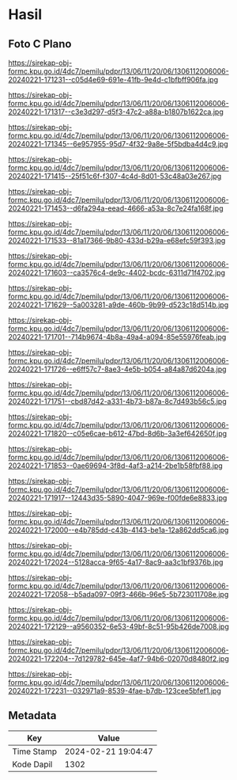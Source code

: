 # Hasil

## Foto C Plano

https://sirekap-obj-formc.kpu.go.id/4dc7/pemilu/pdpr/13/06/11/20/06/1306112006006-20240221-171231--c05d4e69-691e-41fb-9e4d-c1bfbff906fa.jpg

https://sirekap-obj-formc.kpu.go.id/4dc7/pemilu/pdpr/13/06/11/20/06/1306112006006-20240221-171317--c3e3d297-d5f3-47c2-a88a-b1807b1622ca.jpg

https://sirekap-obj-formc.kpu.go.id/4dc7/pemilu/pdpr/13/06/11/20/06/1306112006006-20240221-171345--6e957955-95d7-4f32-9a8e-5f5bdba4d4c9.jpg

https://sirekap-obj-formc.kpu.go.id/4dc7/pemilu/pdpr/13/06/11/20/06/1306112006006-20240221-171415--25f51c6f-f307-4c4d-8d01-53c48a03e267.jpg

https://sirekap-obj-formc.kpu.go.id/4dc7/pemilu/pdpr/13/06/11/20/06/1306112006006-20240221-171453--d6fa294a-eead-4666-a53a-8c7e24fa168f.jpg

https://sirekap-obj-formc.kpu.go.id/4dc7/pemilu/pdpr/13/06/11/20/06/1306112006006-20240221-171533--81a17366-9b80-433d-b29a-e68efc59f393.jpg

https://sirekap-obj-formc.kpu.go.id/4dc7/pemilu/pdpr/13/06/11/20/06/1306112006006-20240221-171603--ca3576c4-de9c-4402-bcdc-6311d71f4702.jpg

https://sirekap-obj-formc.kpu.go.id/4dc7/pemilu/pdpr/13/06/11/20/06/1306112006006-20240221-171629--5a003281-a9de-460b-9b99-d523c18d514b.jpg

https://sirekap-obj-formc.kpu.go.id/4dc7/pemilu/pdpr/13/06/11/20/06/1306112006006-20240221-171701--714b9674-4b8a-49a4-a094-85e55976feab.jpg

https://sirekap-obj-formc.kpu.go.id/4dc7/pemilu/pdpr/13/06/11/20/06/1306112006006-20240221-171726--e6ff57c7-8ae3-4e5b-b054-a84a87d6204a.jpg

https://sirekap-obj-formc.kpu.go.id/4dc7/pemilu/pdpr/13/06/11/20/06/1306112006006-20240221-171751--cbd87d42-a331-4b73-b87a-8c7d493b56c5.jpg

https://sirekap-obj-formc.kpu.go.id/4dc7/pemilu/pdpr/13/06/11/20/06/1306112006006-20240221-171820--c05e6cae-b612-47bd-8d6b-3a3ef642650f.jpg

https://sirekap-obj-formc.kpu.go.id/4dc7/pemilu/pdpr/13/06/11/20/06/1306112006006-20240221-171853--0ae69694-3f8d-4af3-a214-2be1b58fbf88.jpg

https://sirekap-obj-formc.kpu.go.id/4dc7/pemilu/pdpr/13/06/11/20/06/1306112006006-20240221-171917--12443d35-5890-4047-969e-f00fde6e8833.jpg

https://sirekap-obj-formc.kpu.go.id/4dc7/pemilu/pdpr/13/06/11/20/06/1306112006006-20240221-172000--e4b785dd-c43b-4143-be1a-12a862dd5ca6.jpg

https://sirekap-obj-formc.kpu.go.id/4dc7/pemilu/pdpr/13/06/11/20/06/1306112006006-20240221-172024--5128acca-9f65-4a17-8ac9-aa3c1bf9376b.jpg

https://sirekap-obj-formc.kpu.go.id/4dc7/pemilu/pdpr/13/06/11/20/06/1306112006006-20240221-172058--b5ada097-09f3-466b-96e5-5b723011708e.jpg

https://sirekap-obj-formc.kpu.go.id/4dc7/pemilu/pdpr/13/06/11/20/06/1306112006006-20240221-172129--a9560352-6e53-49bf-8c51-95b426de7008.jpg

https://sirekap-obj-formc.kpu.go.id/4dc7/pemilu/pdpr/13/06/11/20/06/1306112006006-20240221-172204--7d129782-645e-4af7-94b6-02070d8480f2.jpg

https://sirekap-obj-formc.kpu.go.id/4dc7/pemilu/pdpr/13/06/11/20/06/1306112006006-20240221-172231--032971a9-8539-4fae-b7db-123cee5bfef1.jpg


## Metadata

| Key        | Value               |
| ---------- | ------------------- |
| Time Stamp | 2024-02-21 19:04:47 |
| Kode Dapil | 1302                |



